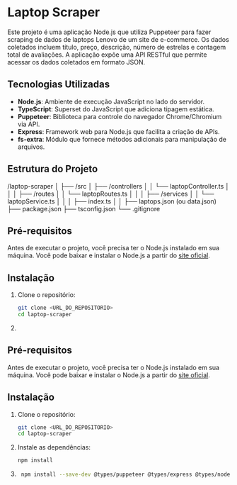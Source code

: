 # Laptop Scraper

Este projeto é uma aplicação Node.js que utiliza Puppeteer para fazer scraping de dados de laptops Lenovo de um site de e-commerce. Os dados coletados incluem título, preço, descrição, número de estrelas e contagem total de avaliações. A aplicação expõe uma API RESTful que permite acessar os dados coletados em formato JSON.

## Tecnologias Utilizadas

- **Node.js**: Ambiente de execução JavaScript no lado do servidor.
- **TypeScript**: Superset do JavaScript que adiciona tipagem estática.
- **Puppeteer**: Biblioteca para controle do navegador Chrome/Chromium via API.
- **Express**: Framework web para Node.js que facilita a criação de APIs.
- **fs-extra**: Módulo que fornece métodos adicionais para manipulação de arquivos.

## Estrutura do Projeto

/laptop-scraper
│
├── /src
│ ├── /controllers
│ │ └── laptopController.ts
│ │
│ ├── /routes
│ │ └── laptopRoutes.ts
│ │
│ ├── /services
│ │ └── laptopService.ts
│ │
│ ├── index.ts
│ │
├── laptops.json (ou data.json)
├── package.json
├── tsconfig.json
└── .gitignore


## Pré-requisitos

Antes de executar o projeto, você precisa ter o Node.js instalado em sua máquina. Você pode baixar e instalar o Node.js a partir do [site oficial](https://nodejs.org/).

## Instalação

1. Clone o repositório:

   ```bash
   git clone <URL_DO_REPOSITORIO>
   cd laptop-scraper

2. 
## Pré-requisitos

Antes de executar o projeto, você precisa ter o Node.js instalado em sua máquina. Você pode baixar e instalar o Node.js a partir do [site oficial](https://nodejs.org/).

## Instalação

1. Clone o repositório:

   ```bash
   git clone <URL_DO_REPOSITORIO>
   cd laptop-scraper

2. Instale as dependências:
   
   ```bash
   npm install
   
3. ```bash
    npm install --save-dev @types/puppeteer @types/express @types/node @types/fs-extra